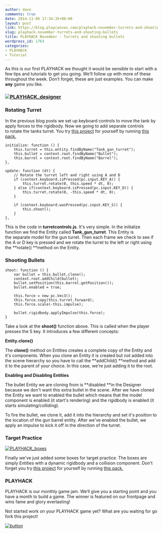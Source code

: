 ```yaml
---
author: dave
comments: true
date: 2014-11-06 17:34:35+00:00
layout: post
link: https://blog.playcanvas.com/playhack-november-turrets-and-shooting-bullets/
slug: playhack-november-turrets-and-shooting-bullets
title: PLAYHACK November - Turrets and shooting bullets
wordpress_id: 1763
categories:
- PLAYHACK
- Tutorial
---
```


As this is our first PLAYHACK we thought it would be sensible to start with a few tips and tutorials to get you going. We’ll follow up with more of these throughout the week. Don’t forget, these are just examples. You can make **any** game you like.


### [![PLAYHACK_designer](https://blog.playcanvas.com/wp-content/uploads/2014/11/PLAYHACK_designer.jpg)](http://blog.playcanvas.com/wp-content/uploads/2014/11/PLAYHACK_designer.jpg)




### 




### 




### <del></del>Rotating Turret


In the previous blog posts we set up keyboard controls to move the tank by apply forces to the rigidbody. Now we going to add separate controls to rotate the tanks turret. You try [this project](https://playcanvas.com/playcanvas/gamejam-nov-14) for yourself by running [this pack.](http://playcanvas.com/dave/playhack-nov/designer/pack/30176192-65d3-11e4-9aee-12313b0a5ec6)

    
    initialize: function () {
        this.turret = this.entity.findByName("Tank_gun_turret");
        this.bullet = context.root.findByName("Bullet");
        this.barrel = context.root.findByName("Barrel");
    },
    
    update: function (dt) {
        // Rotate the turret left and right using A and D
        if (context.keyboard.isPressed(pc.input.KEY_A)) {
            this.turret.rotate(0, this.speed * dt, 0);
        } else if(context.keyboard.isPressed(pc.input.KEY_D)) {
            this.turret.rotate(0, -this.speed * dt, 0);
        }
        
        if (context.keyboard.wasPressed(pc.input.KEY_S)) {
            this.shoot();
        }
    },
    


This is the code in **turretcontrols.js**. It's very simple. In the initialize function we find the Entity called **Tank_gun_turret**. This Entity is the separate model for the gun turret. Then each frame we check to see if the A or D key is pressed and we rotate the turret to the left or right using the **rotate() **method on the Entity.


### Shooting Bullets



    
    shoot: function () {
        var bullet = this.bullet.clone();
        context.root.addChild(bullet);
        bullet.setPosition(this.barrel.getPosition());
        bullet.enabled = true;
        
        this.force = new pc.Vec3();
        this.force.copy(this.turret.forward);
        this.force.scale(-this.impulse);
        
        bullet.rigidbody.applyImpulse(this.force);
    }
    


Take a look at the **shoot()** function above. This is called when the player presses the S key. It introduces a few different concepts:

**Entity.clone()**

The **clone()** method on Entities creates a complete copy of the Entity and it's components. When you clone an Entity it is created but not added into the scene hierarchy so you have to call the **addChild() **method and add it to the parent of your choice. In this case, we're just adding it to the root.

**Enabling and Disabling Entities**

The bullet Entity we are cloning from is **disabled **in the Designer because we don't want this extra bullet in the scene. After we have cloned the Entity we want to enabled the bullet which means that the model component is enabled (it start's rendering) and the rigidbody is enabled (it starts simulating/colliding).

To fire the bullet, we clone it, add it into the hierarchy and set it's position to the location of the gun barrel entity. After we've enabled the bullet, we apply an impulse to kick it off in the direction of the turret.


### Target Practice


[![PLAYHACK_boxes](https://blog.playcanvas.com/wp-content/uploads/2014/11/PLAYHACK_boxes.jpg)](http://blog.playcanvas.com/wp-content/uploads/2014/11/PLAYHACK_boxes.jpg)

Finally we've just added some boxes for target practice. The boxes are simply Entities with a dynamic rigidbody and a collision component. Don't forget you try [this project](https://playcanvas.com/playcanvas/gamejam-nov-14) for yourself by running [this pack.](http://playcanvas.com/dave/playhack-nov/designer/pack/30176192-65d3-11e4-9aee-12313b0a5ec6)


### PLAYHACK


PLAYHACK is our monthly game jam. We’ll give you a starting point and you have a month to build a game. The winner is featured on our frontpage and wins fame and glory everlasting!

Not started work on your PLAYHACK game yet? What are you waiting for go fork this project!

[![button](https://blog.playcanvas.com/wp-content/uploads/2014/10/button.png)](https://playcanvas.com/playcanvas/gamejam-nov-14)


